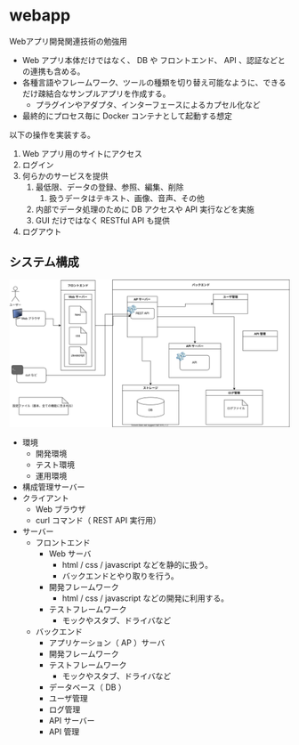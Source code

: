 # webapp

Webアプリ開発関連技術の勉強用

- Web アプリ本体だけではなく、 DB や フロントエンド、 API 、認証などとの連携も含める。
- 各種言語やフレームワーク、ツールの種類を切り替え可能なように、できるだけ疎結合なサンプルアプリを作成する。
  - プラグインやアダプタ、インターフェースによるカプセル化など
- 最終的にプロセス毎に Docker コンテナとして起動する想定

以下の操作を実装する。

1. Web アプリ用のサイトにアクセス
2. ログイン
3. 何らかのサービスを提供
   1. 最低限、データの登録、参照、編集、削除
      1. 扱うデータはテキスト、画像、音声、その他
   2. 内部でデータ処理のために DB アクセスや API 実行などを実施
   3. GUI だけではなく RESTful API も提供
4. ログアウト

## システム構成

![鳥瞰図](images/birds-eye-view.svg)

- 環境
  - 開発環境
  - テスト環境
  - 運用環境
- 構成管理サーバー
- クライアント
  - Web ブラウザ
  - curl コマンド（ REST API 実行用）
- サーバー
  - フロントエンド
    - Web サーバ
      - html / css / javascript などを静的に扱う。
      - バックエンドとやり取りを行う。
    - 開発フレームワーク
      - html / css / javascript などの開発に利用する。
    - テストフレームワーク
      - モックやスタブ、ドライバなど
  - バックエンド
    - アプリケーション（ AP ）サーバ
    - 開発フレームワーク
    - テストフレームワーク
      - モックやスタブ、ドライバなど
    - データベース（ DB ）
    - ユーザ管理
    - ログ管理
    - API サーバー
    - API 管理